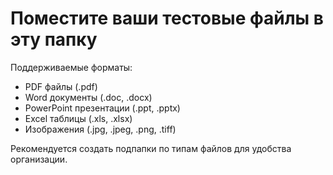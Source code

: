 # Поместите ваши тестовые файлы в эту папку

Поддерживаемые форматы:
- PDF файлы (.pdf)
- Word документы (.doc, .docx)
- PowerPoint презентации (.ppt, .pptx)
- Excel таблицы (.xls, .xlsx)
- Изображения (.jpg, .jpeg, .png, .tiff)

Рекомендуется создать подпапки по типам файлов для удобства организации.